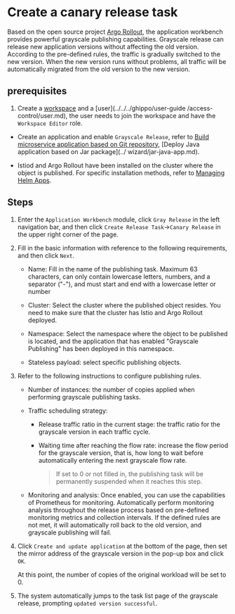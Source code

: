 # Create a canary release task

Based on the open source project [Argo Rollout](https://argoproj.github.io/argo-rollouts/), the application workbench provides powerful grayscale publishing capabilities. Grayscale release can release new application versions without affecting the old version. According to the pre-defined rules, the traffic is gradually switched to the new version. When the new version runs without problems, all traffic will be automatically migrated from the old version to the new version.

## prerequisites

1. Create a [workspace](../../../ghippo/user-guide/workspace/workspace.md) and a [user](../../../ghippo/user-guide /access-control/user.md), the user needs to join the workspace and have the `Workspace Editor` role.

- Create an application and enable `Grayscale Release`, refer to [Build microservice application based on Git repository](../wizard/create-app-git.md), [Deploy Java application based on Jar package](../ wizard/jar-java-app.md).

- Istiod and Argo Rollout have been installed on the cluster where the object is published. For specific installation methods, refer to [Managing Helm Apps](../../../kpanda/user-guide/helm/helm-app.md).


## Steps

1. Enter the `Application Workbench` module, click `Gray Release` in the left navigation bar, and then click `Create Release Task`->`Canary Release` in the upper right corner of the page.

    <!--![]()screenshots-->

2. Fill in the basic information with reference to the following requirements, and then click `Next`.

    - Name: Fill in the name of the publishing task. Maximum 63 characters, can only contain lowercase letters, numbers, and a separator ("-"), and must start and end with a lowercase letter or number
    - Cluster: Select the cluster where the published object resides. You need to make sure that the cluster has Istio and Argo Rollout deployed.
    - Namespace: Select the namespace where the object to be published is located, and the application that has enabled "Grayscale Publishing" has been deployed in this namespace.
    - Stateless payload: select specific publishing objects.

        <!--![]()screenshots-->

3. Refer to the following instructions to configure publishing rules.
    - Number of instances: the number of copies applied when performing grayscale publishing tasks.
    - Traffic scheduling strategy:

        - Release traffic ratio in the current stage: the traffic ratio for the grayscale version in each traffic cycle.
        - Waiting time after reaching the flow rate: increase the flow period for the grayscale version, that is, how long to wait before automatically entering the next grayscale flow rate.

            > If set to 0 or not filled in, the publishing task will be permanently suspended when it reaches this step.

    - Monitoring and analysis: Once enabled, you can use the capabilities of Prometheus for monitoring. Automatically perform monitoring analysis throughout the release process based on pre-defined monitoring metrics and collection intervals. If the defined rules are not met, it will automatically roll back to the old version, and grayscale publishing will fail.

        <!--![]()screenshots-->

4. Click `Create and update application` at the bottom of the page, then set the mirror address of the grayscale version in the pop-up box and click `OK`.

    At this point, the number of copies of the original workload will be set to 0.

    <!--![]()screenshots-->

5. The system automatically jumps to the task list page of the grayscale release, prompting `updated version successful`.

    <!--![]()screenshots-->